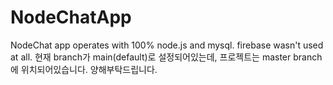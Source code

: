 # NodeChatApp
NodeChat app operates with 100% node.js and mysql. firebase wasn't used at all.   현재 branch가 main(default)로 설정되어있는데, 프로젝트는 master branch에 위치되어있습니다. 양해부탁드립니다. 
